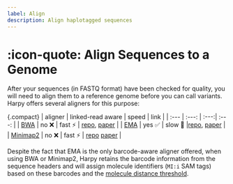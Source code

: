 ```yaml
---
label: Align
description: Align haplotagged sequences
---
```

# :icon-quote: Align Sequences to a Genome

After your sequences (in FASTQ format) have been checked for quality, you
will need to align them to a reference genome before you can call variants.
Harpy offers several aligners for this purpose:

{.compact}
| aligner | linked-read aware | speed | link |
| :--- | :---: | :---:| :---: |
| [BWA](bwa.md) | no ❌ | fast ⚡ | [repo](https://github.com/lh3/bwa), [paper](http://arxiv.org/abs/1303.3997) |
| [EMA](ema.md) | yes ✅ | slow 🐢 |[repo](https://github.com/arshajii/ema), [paper](https://www.biorxiv.org/content/early/2017/11/16/220236) |
| [Minimap2](minimap.md) | no ❌ | fast ⚡ | [repo](https://github.com/lh3/minimap2) [paper](https://doi.org/10.1093/bioinformatics/btab705) |

Despite the fact that EMA is the only barcode-aware aligner offered, when using BWA or Minimap2, Harpy retains the barcode information from the sequence headers and will
assign molecule identifiers (`MI:i` SAM tags) based on these barcodes and the [molecule distance threshold](../../haplotagdata.md/#barcode-thresholds).